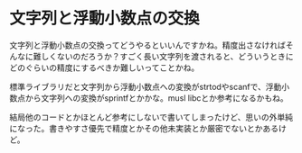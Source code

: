 # 文字列と浮動小数点の交換

文字列と浮動小数点の交換ってどうやるといいんですかね。精度出さなければそんなに難しくないのだろうか？すごく長い文字列を渡されると、どういうときにどのぐらいの精度にするべきか難しいってことかね。

標準ライブラリだと文字列から浮動小数点への変換がstrtodやscanfで、浮動小数点から文字列への変換がsprintfとかかな。musl libcとか参考になるかもね。

結局他のコードとかほとんど参考にしないで書いてしまったけど、思いの外単純になった。書きやすさ優先で精度とかその他未実装とか厳密でないとかあるけど。
